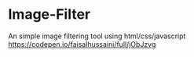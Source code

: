 # Image-Filter
An simple image filtering tool using html/css/javascript
https://codepen.io/faisalhussaini/full/jObJzvg
